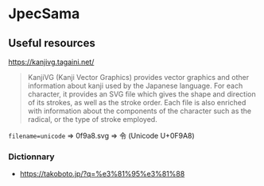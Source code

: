 # JpecSama

## Useful resources


https://kanjivg.tagaini.net/
> KanjiVG (Kanji Vector Graphics) provides vector graphics and other information about kanji used by the Japanese language. For each character, it provides an SVG file which gives the shape and direction of its strokes, as well as the stroke order. Each file is also enriched with information about the components of the character such as the radical, or the type of stroke employed.

`filename=unicode` => 0f9a8.svg => 令 (Unicode U+0F9A8)

### Dictionnary

- https://takoboto.jp/?q=%e3%81%95%e3%81%88